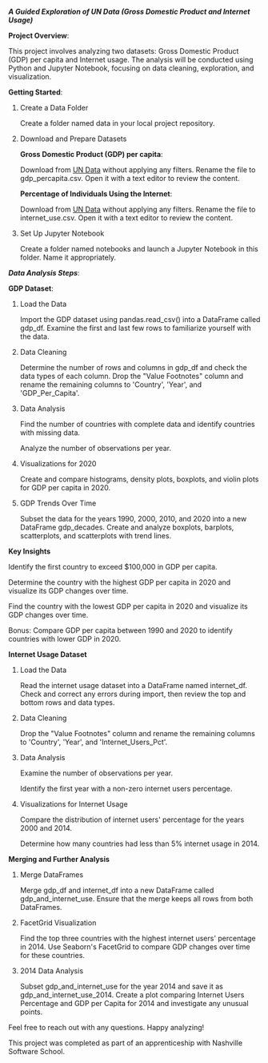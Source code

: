 ***A Guided Exploration of UN Data (Gross Domestic Product and Internet Usage)***

**Project Overview**:

This project involves analyzing two datasets: Gross Domestic Product (GDP) per capita and Internet usage. The analysis will be conducted using Python and Jupyter Notebook, focusing on data cleaning, exploration, and visualization.

**Getting Started**:

1. Create a Data Folder

	Create a folder named data in your local project repository.

2. Download and Prepare Datasets

	**Gross Domestic Product (GDP) per capita**:

	Download from [UN Data](https://data.un.org/Data.aspx?d=WDI&f=Indicator_Code%3aNY.GDP.PCAP.PP.KD) without applying any filters. Rename the file to gdp_percapita.csv. Open it with a text editor to review the content.

	**Percentage of Individuals Using the Internet**:

	Download from [UN Data](https://data.un.org/Data.aspx?d=ITU&f=ind1Code%3aI99H) without applying any filters. Rename the file to internet_use.csv. Open it with a text editor to review the content.

3. Set Up Jupyter Notebook
   
	Create a folder named notebooks and launch a Jupyter Notebook in this folder. Name it appropriately.

***Data Analysis Steps***:

**GDP Dataset**:

1. Load the Data
   
	Import the GDP dataset using pandas.read_csv() into a DataFrame called gdp_df. Examine the first and last few rows to familiarize yourself with the data.

2. Data Cleaning
   
	Determine the number of rows and columns in gdp_df and check the data types of each column. Drop the "Value Footnotes" column and rename the remaining 		columns to 'Country', 'Year', and 'GDP_Per_Capita'.

3. Data Analysis

	Find the number of countries with complete data and identify countries with missing data.

	Analyze the number of observations per year.
4. Visualizations for 2020

	Create and compare histograms, density plots, boxplots, and violin plots for GDP per capita in 2020.

5. GDP Trends Over Time

	Subset the data for the years 1990, 2000, 2010, and 2020 into a new DataFrame gdp_decades. Create and analyze boxplots, barplots, scatterplots, and scatterplots with trend lines.

**Key Insights**

  Identify the first country to exceed $100,000 in GDP per capita.
 
  Determine the country with the highest GDP per capita in 2020 and visualize its GDP changes over time.
 
  Find the country with the lowest GDP per capita in 2020 and visualize its GDP changes over time.

  Bonus: Compare GDP per capita between 1990 and 2020 to identify countries with lower GDP in 2020.
 
**Internet Usage Dataset**

1. Load the Data
   
	Read the internet usage dataset into a DataFrame named internet_df. Check and correct any errors during import, then review the top and bottom rows and data types.

2. Data Cleaning
   
	Drop the "Value Footnotes" column and rename the remaining columns to 'Country', 'Year', and 'Internet_Users_Pct'.

3. Data Analysis

 	Examine the number of observations per year.
 
 	Identify the first year with a non-zero internet users percentage.
 
4. Visualizations for Internet Usage

 	Compare the distribution of internet users' percentage for the years 2000 and 2014.

	 Determine how many countries had less than 5% internet usage in 2014.
 
**Merging and Further Analysis**
1. Merge DataFrames

 	Merge gdp_df and internet_df into a new DataFrame called gdp_and_internet_use. Ensure that the merge keeps all rows from both DataFrames.

2. FacetGrid Visualization

	 Find the top three countries with the highest internet users' percentage in 2014. Use Seaborn's FacetGrid to compare GDP changes over time for these countries.

3. 2014 Data Analysis

 	Subset gdp_and_internet_use for the year 2014 and save it as gdp_and_internet_use_2014. Create a plot comparing Internet Users Percentage and GDP per Capita for 2014 and investigate any unusual points.

Feel free to reach out with any questions. Happy analyzing!

This project was completed as part of an apprenticeship with Nashville Software School.

